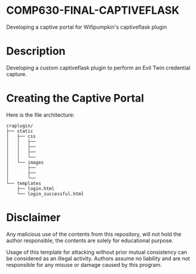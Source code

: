 # COMP630-FINAL-CAPTIVEFLASK
 Developing a captive portal for Wifipumpkin's captiveflask plugin
 
# Description
Developing a custom captiveflask plugin to perform an Evil Twin credential capture.

# Creating the Captive Portal
Here is the file architecture:
```
craplugin/
├── static
│   ├── css
│   │   ├── 
│   │   ├── 
│   │   ├── 
│   │   └── 
│   └── images
│       ├── 
│       ├── 
│       └── 
└── templates
    ├── login.html
    └── login_successful.html
```

# Disclaimer
Any malicious use of the contents from this repository, will not hold the author responsible, the contents are solely for educational purpose.

Usage of this template for attacking without prior mutual consistency can be considered as an illegal activity.
Authors assume no liability and are not responsible for any misuse or damage caused by this program.
